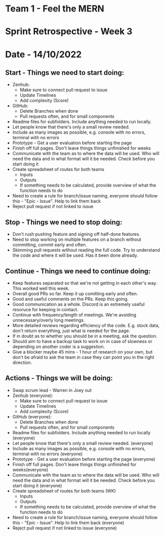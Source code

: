 # Team 1 - Feel the MERN
# Sprint Retrospective - Week 3 
# Date - 14/10/2022


## **Start - Things we need to start doing:**
- Zenhub:
  - Make sure to connect pull request to issue
  - Update Timelines
  - Add complexity (Score)
- GitHub:
  - Delete Branches when done
  - Pull requests often, and for small components
- Readme files for subfolders. Include anything needed to run locally.
- Let people know that there's only a small review needed.
- Include as many images as possible, e.g. console with no errors, terminal with no errors
- Prototype - Get a user evaluation before starting the page
- Finish off full pages. Don't leave things things unfinished for weeks
- Communicate with the team as to where the data will be used. Who will need the data and in what format will it be needed. Check before you start doing it
- Create spreadsheet of routes for both teams
  - Inputs
  - Outputs
  - If something needs to be calculated, provide overview of what the function needs to do
- Need to create a rule for branch/issue naming, everyone should follow this - "Epic - Issue". Help to link them back
- Reject pull request if not linked to issue


## **Stop - Things we need to stop doing:**
- Don't rush pushing feature and signing off half-done features. 
- Need to stop working on multiple features on a branch without committing, commit early and often.
- Skimming pull requests without reading the full code. Try to understand the code and where it will be used. Has it been done already.


## **Continue - Things we need to continue doing:**
- Keep features separated so that we're not getting in each other's way. This worked well this week.
- Overall good PRs so far. Keep it up comitting early and often.
- Good and useful comments on the PRs. Keep this going.
- Good communication as a whole. Discord is an extremely useful resoruce for keeping in contact.
- Continue with frequency/length of meetings. We're avoiding unnecessary/overly long meetings.
- More detailed reviews regarding efficiency of the code. E.g. stock data, don't return everything, just what is needed for the page.
- If in doubt as to whether you should be in a meeting, ask the question.
- Should aim to have a backup task to work on in case of slowness or depending on another coder is a suggestion.
- Give a blocker maybe 45 mins - 1 hour of research on your own, but don't be afraid to ask the team in case they can point you in the right direction.


## **Actions - Things we will be doing:**
- Swap scrum lead - Warren in Joey out
- Zenhub (everyone):
  - Make sure to connect pull request to issue
  - Update Timelines
  - Add complexity (Score)
- GitHub (everyone):
  - Delete Branches when done
  - Pull requests often, and for small components
- Readme files for subfolders. Include anything needed to run locally (everyone)
- Let people know that there's only a small review needed. (everyone)
- Include as many images as possible, e.g. console with no errors, terminal with no errors (everyone)
- Prototype - Get a user evaluation before starting the page (everyone)
- Finish off full pages. Don't leave things things unfinished for weeks(everyone)
- Communicate with the team as to where the data will be used. Who will need the data and in what format will it be needed. Check before you start doing it (everyone)
- Create spreadsheet of routes for both teams (WK)
  - Inputs
  - Outputs
  - If something needs to be calculated, provide overview of what the function needs to do
- Need to create a rule for branch/issue naming, everyone should follow this - "Epic - Issue". Help to link them back (everyone)
- Reject pull request if not linked to issue (everyone)